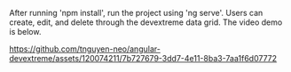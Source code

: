 After running 'npm install', run the project using 'ng serve'.
Users can create, edit, and delete through the devextreme data grid. The video demo is below.


https://github.com/tnguyen-neo/angular-devextreme/assets/120074211/7b727679-3dd7-4e11-8ba3-7aa1f6d07772

